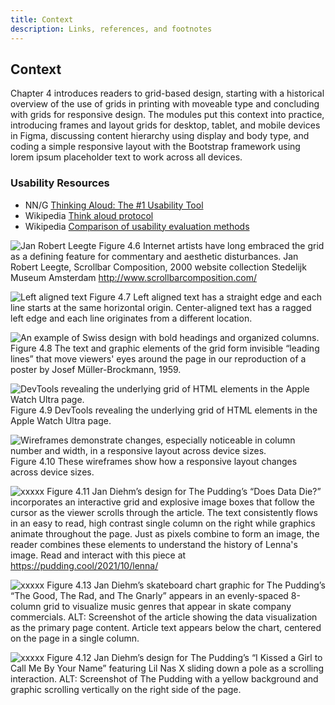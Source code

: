 ```yaml
---
title: Context
description: Links, references, and footnotes
---
```


## Context 

Chapter 4 introduces readers to grid-based design, starting with a historical overview of the use of grids in printing with moveable type and concluding with grids for responsive design. The modules put this context into practice, introducing frames and layout grids for desktop, tablet, and mobile devices in Figma, discussing content hierarchy using display and body type, and coding a simple responsive layout with the Bootstrap framework using lorem ipsum placeholder text to work across all devices.


### Usability Resources

- NN/G [Thinking Aloud: The #1 Usability Tool](https://www.nngroup.com/articles/thinking-aloud-the-1-usability-tool/)
- Wikipedia [Think aloud protocol](https://en.wikipedia.org/wiki/Think_aloud_protocol)
- Wikipedia [Comparison of usability evaluation methods](https://en.wikipedia.org/wiki/Comparison_of_usability_evaluation_methods)






![Jan Robert Leegte](../../../assets/images/04/04-06-scrollbars-screenshot-win-win98.jpeg)
Figure 4.6 Internet artists have long embraced the grid as a defining feature for commentary and aesthetic disturbances. Jan Robert Leegte, Scrollbar Composition, 2000 website collection Stedelijk Museum Amsterdam http://www.scrollbarcomposition.com/ 

![Left aligned text](../../../assets/images/04/04-07-alignment.png)
Figure 4.7 Left aligned text has a straight edge and each line starts at the same horizontal origin. Center-aligned text has a ragged left edge and each line originates from a different location.

![An example of Swiss design with bold headings and organized columns.](../../../assets/images/04/04-08-swiss-design-stadttheater-comp.png)
Figure 4.8 The text and graphic elements of the grid form invisible “leading lines” that move viewers' eyes around the page in our reproduction of a poster by Josef Müller-Brockmann, 1959.



![DevTools revealing the underlying grid of HTML elements in the Apple Watch Ultra page.](../../../assets/images/04/04-09-applewatch-grids.png)
Figure 4.9 DevTools revealing the underlying grid of HTML elements in the Apple Watch Ultra page.


![Wireframes demonstrate changes, especially noticeable in column number and width, in a responsive layout across device sizes. ](../../../assets/images/04/04-10-responsive-breakpoints-color.png)
Figure 4.10 These wireframes show how a responsive layout changes across device sizes. 



![xxxxx](../../../assets/images/04/04-11-caseStudy-Lena-comp-1page.png)
Figure 4.11 Jan Diehm’s design for The Pudding’s “Does Data Die?” incorporates an interactive grid and explosive image boxes that follow the cursor as the viewer scrolls through the article. The text consistently flows in an easy to read, high contrast single column on the right while graphics animate throughout the page. Just as pixels combine to form an image, the reader combines these elements to understand the history of Lenna's image. Read and interact with this piece at https://pudding.cool/2021/10/lenna/ 


![xxxxx](../../../assets/images/04/04-13-caseStudy-waffleBoards.png)
Figure 4.13 Jan Diehm’s skateboard chart graphic for The Pudding’s “The Good, The Rad, and The Gnarly” appears in an evenly-spaced  8-column grid to visualize music genres that appear in skate company commercials. 
ALT: Screenshot of the article showing the data visualization as the primary page content. Article text appears below the chart, centered on the page in a single column.


![xxxxx](../../../assets/images/04/04-12-caseStudy-Kissed-comp-2pages.png)
Figure 4.12 Jan Diehm’s design for The Pudding’s “I Kissed a Girl to Call Me By Your Name” featuring Lil Nas X sliding down a pole as a scrolling interaction.
ALT: Screenshot of The Pudding with a yellow background and graphic scrolling vertically on the right side of the page. 